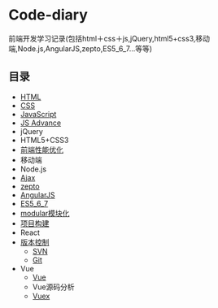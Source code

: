 # Code-diary
前端开发学习记录(包括html＋css＋js,jQuery,html5+css3,移动端,Node.js,AngularJS,zepto,ES5_6_7...等等)
## 目录
* [HTML](Html+css/html.md)
* [CSS](Html+css/css.md)
* [JavaScript](./JavaScript/JavaScript.md)
* [JS Advance](./JavaScript/JSAdvance.md)
* jQuery
* HTML5+CSS3
* [前端性能优化](./前端性能优化/前端性能优化.md)
* 移动端
* Node.js
* [Ajax](./Ajax/ajax.md)
* [zepto](Zepto/zepto.md)
* [AngularJS](Angular/angular.md)
* [ES5_6_7](./ES5_6_7/ES5_6_7.md)
* [modular模块化](Modular/modular.md)
* [项目构建](./项目构建/项目构建.md)
* React
* [版本控制](./版本控制/版本控制工具.md)
    * [SVN](./版本控制/SVN.md)
    * [Git](./版本控制/git.md)
* Vue
    * [Vue](./Vue/vue.md)
    * Vue源码分析
    * [Vuex](./Vue/vuex.md)

